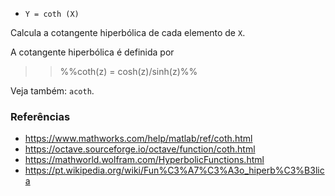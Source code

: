 * `Y = coth (X)`

Calcula a cotangente hiperbólica de cada elemento de `X`.

A cotangente hiperbólica é definida por

>> %%coth(z) = cosh(z)/sinh(z)%%

Veja também: `acoth`.

### Referências

* https://www.mathworks.com/help/matlab/ref/coth.html
* https://octave.sourceforge.io/octave/function/coth.html
* https://mathworld.wolfram.com/HyperbolicFunctions.html
* https://pt.wikipedia.org/wiki/Fun%C3%A7%C3%A3o_hiperb%C3%B3lica
